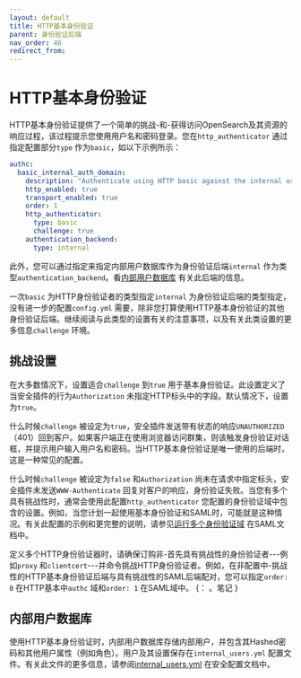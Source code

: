 ```yaml
---
layout: default
title: HTTP基本身份验证
parent: 身份验证后端
nav_order: 46
redirect_from:
---
```



# HTTP基本身份验证

HTTP基本身份验证提供了一个简单的挑战-和-获得访问OpenSearch及其资源的响应过程，该过程提示您使用用户名和密码登录。您在`http_authenticator` 通过指定配置部分`type` 作为`basic`，如以下示例所示：

```yml
authc:
  basic_internal_auth_domain:
    description: "Authenticate using HTTP basic against the internal users database"
    http_enabled: true
    transport_enabled: true
    order: 1
    http_authenticator:
      type: basic
      challenge: true
    authentication_backend:
      type: internal
```

此外，您可以通过指定来指定内部用户数据库作为身份验证后端`internal` 作为类型`authentication_backend`。看[内部用户数据库](#the-internal-user-database) 有关此后端的信息。

一次`basic` 为HTTP身份验证者的类型指定`internal` 为身份验证后端的类型指定，没有进一步的配置`config.yml` 需要，除非您打算使用HTTP基本身份验证的其他身份验证后端。继续阅读与此类型的设置有关的注意事项，以及有关此类设置的更多信息`challenge` 环境。


## 挑战设置

在大多数情况下，设置适合`challenge` 到`true` 用于基本身份验证。此设置定义了当安全插件的行为`Authorization` 未指定HTTP标头中的字段。默认情况下，设置为`true`。

什么时候`challenge` 被设定为`true`，安全插件发送带有状态的响应`UNAUTHORIZED` （401）回到客户。如果客户端正在使用浏览器访问群集，则该触发身份验证对话框，并提示用户输入用户名和密码。当HTTP基本身份验证是唯一使用的后端时，这是一种常见的配置。

什么时候`challenge` 被设定为`false` 和`Authorization` 尚未在请求中指定标头，安全插件未发送`WWW-Authenticate` 回复对客户的响应，身份验证失败。当您有多个具有挑战性时，通常会使用此配置`http_authenticator` 您配置的身份验证域中包含的设置。例如，当您计划一起使用基本身份验证和SAML时，可能就是这种情况。有关此配置的示例和更完整的说明，请参见[运行多个身份验证域]({{site.url}}{{site.baseurl}}/security/authentication-backends/saml/#running-multiple-authentication-domains) 在SAML文档中。

定义多个HTTP身份验证器时，请确保订购非-首先具有挑战性的身份验证者---例如`proxy` 和`clientcert`---并命令挑战HTTP身份验证者。例如，在非配置中-挑战性的HTTP基本身份验证后端与具有挑战性的SAML后端配对，您可以指定`order: 0` 在HTTP基本中`authc` 域和`order: 1` 在SAML域中。
{： 。笔记 }


## 内部用户数据库

使用HTTP基本身份验证时，内部用户数据库存储内部用户，并包含其Hashed密码和其他用户属性（例如角色）。用户及其设置保存在`internal_users.yml` 配置文件。有关此文件的更多信息，请参阅[internal_users.yml]({{site.url}}{{site.baseurl}}/security/configuration/yaml/#internal_usersyml) 在安全配置文档中。


